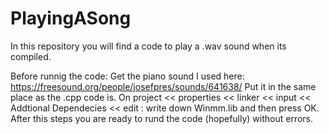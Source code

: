 # PlayingASong
In this repository you will find a code to play a .wav sound when its compiled.

Before runnig the code:
Get the piano sound I used here: 
https://freesound.org/people/josefpres/sounds/641638/
Put it in the same place as the .cpp code is.
On project << properties << linker << input << Addtional Dependecies << edit : 
write down Winmm.lib and then press OK.
After this steps you are ready to rund the code (hopefully) without errors.
